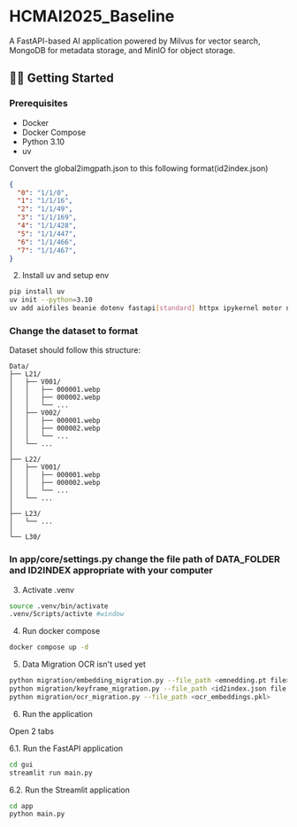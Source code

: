 # HCMAI2025_Baseline

A FastAPI-based AI application powered by Milvus for vector search, MongoDB for metadata storage, and MinIO for object storage.

## 🧑‍💻 Getting Started

### Prerequisites
- Docker
- Docker Compose
- Python 3.10
- uv



Convert the global2imgpath.json to this following format(id2index.json)
```json
{
  "0": "1/1/0",
  "1": "1/1/16",
  "2": "1/1/49",
  "3": "1/1/169",
  "4": "1/1/428",
  "5": "1/1/447",
  "6": "1/1/466",
  "7": "1/1/467",
}
```



2. Install uv and setup env
```bash
pip install uv
uv init --python=3.10
uv add aiofiles beanie dotenv fastapi[standard] httpx ipykernel motor nicegui numpy open-clip-torch pydantic-settings pymilvus streamlit torch typing-extensions usearch uvicorn sentence-transformers googletrans==4.0.0-rc1
```

### Change the dataset to format 
Dataset should follow this structure:

```text
Data/
├── L21/
│   ├── V001/
│   │   ├── 000001.webp
│   │   ├── 000002.webp
│   │   └── ...
│   ├── V002/
│   │   ├── 000001.webp
│   │   ├── 000002.webp
│   │   └── ...
│   └── ...
│
├── L22/
│   ├── V001/
│   │   ├── 000001.webp
│   │   ├── 000002.webp
│   │   └── ...
│   └── ...
│
├── L23/
│   └── ...
│
└── L30/
```


### In app/core/settings.py change the file path of DATA_FOLDER and ID2INDEX appropriate with your computer


3. Activate .venv
```bash
source .venv/bin/activate
.venv/Scripts/activte #window
```
4. Run docker compose
```bash
docker compose up -d
```

5. Data Migration 
OCR isn't used yet
```bash
python migration/embedding_migration.py --file_path <emnedding.pt file>
python migration/keyframe_migration.py --file_path <id2index.json file path>
python migration/ocr_migration.py --file_path <ocr_embeddings.pkl> 
```

6. Run the application

Open 2 tabs

6.1. Run the FastAPI application
```bash
cd gui
streamlit run main.py
```

6.2. Run the Streamlit application
```bash
cd app
python main.py
```



 

